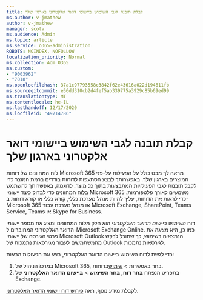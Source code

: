 ```yaml
---
title: קבלת תובנה לגבי השימוש ביישומי דואר אלקטרוני בארגון שלך
ms.author: v-jmathew
author: v-jmathew
manager: scotv
ms.audience: Admin
ms.topic: article
ms.service: o365-administration
ROBOTS: NOINDEX, NOFOLLOW
localization_priority: Normal
ms.collection: Adm_O365
ms.custom:
- "9003962"
- "7018"
ms.openlocfilehash: 37a1c97793558c3842f62e43616a022d194611fb
ms.sourcegitcommit: e56dd310cb2d4fef5ab339775a3929c85b69ed99
ms.translationtype: MT
ms.contentlocale: he-IL
ms.lasthandoff: 12/17/2020
ms.locfileid: "49714786"
---
```

# <a name="gain-insight-into-the-use-of-email-apps-in-your-organization"></a>קבלת תובנה לגבי השימוש ביישומי דואר אלקטרוני בארגון שלך

לוח המחוונים של דוחות Microsoft 365 מראה לך מבט כולל על הפעילות על-פני המוצרים בארגון שלך. באפשרותך לבצע הסתעפות לדוחות בודדים ברמת המוצר כדי לקבל תובנות לגבי הפעילויות המתבצעות בתוך כל מוצר. לדוגמה, באפשרותך להשתמש בלוח המחוונים כדי לבדוק כיצד יישומי Microsoft 365 משמשים לאורך פלטפורמות. כדי לראות את הדוחות, עליך להיות מנהל מערכת כללי, קורא כללי או קורא דוחות ב-Microsoft 365 או מנהל מערכת עבור Microsoft Exchange, SharePoint, Teams Service, Teams או Skype for Business.

דוח *השימוש ביישום הדואר האלקטרוני* הוא חלק מלוח המחוונים ומציג את מספר יישומי הדואר האלקטרוני המחוברים ל-Microsoft Exchange Online. כמו כן, היא מציגה את פרטי הגירסה של יישומי Microsoft Outlook הנמצאים בשימוש, כך שתוכל לבקש מהמשתמשים לעבור מגירסאות נתמכות של Outlook לגירסאות נתמכות.

כדי לגשת לדוח השימוש ביישום הדואר האלקטרוני, בצע את הפעולות הבאות:

1. במרכז הניהול של Microsoft 365, בחר באפשרות  >  [שימוש](https://go.microsoft.com/fwlink/?linkid=2140342)בדוחות.
2. בתפריט הנפתח **בחר דוח, בחר השימוש**   >  **ביישום הדואר האלקטרוני** של Exchange.

לקבלת מידע נוסף, ראה [פירוש דוח יישומי הדואר האלקטרוני](https://go.microsoft.com/fwlink/?linkid=2140508).
